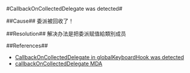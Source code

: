 #CallbackOnCollectedDelegate was detected#

##Cause##
  委派被回收了！

##Resolution##
  解决办法是把委派赋值給類別成员

##References##
  + [CallbackOnCollectedDelegate in globalKeyboardHook was detected](http://stackoverflow.com/questions/9957544/callbackoncollecteddelegate-in-globalkeyboardhook-was-detected)
  + [callbackOnCollectedDelegate MDA](https://msdn.microsoft.com/zh-tw/library/vstudio/43yky316%28v=VS.100%29.aspx)
